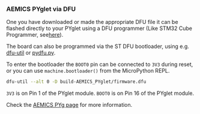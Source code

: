 ### AEMICS PYglet via DFU

One you have downloaded or made the appropriate DFU file it can be flashed directly to your PYglet
using a DFU programmer (Like STM32 Cube Programmer, see[here](https://www.st.com/en/development-tools/stm32cubeprog.html)). 

The board can also be programmed via the ST DFU bootloader, using e.g. [dfu-util](http://dfu-util.sourceforge.net/) or [pydfu.py](https://github.com/micropython/micropython/blob/master/tools/pydfu.py).

To enter the bootloader the `BOOT0` pin can be connected to `3V3` during reset, or you can use `machine.bootloader()` from the MicroPython REPL.

```bash
dfu-util --alt 0 -D build-AEMICS_PYglet/firmware.dfu
```

`3V3` is on Pin 1 of the PYglet module.
`BOOT0` is on Pin 16 of the PYglet module.

Check the [AEMICS PYg page](https://www.aemics.nl/pyg/) for more information.
